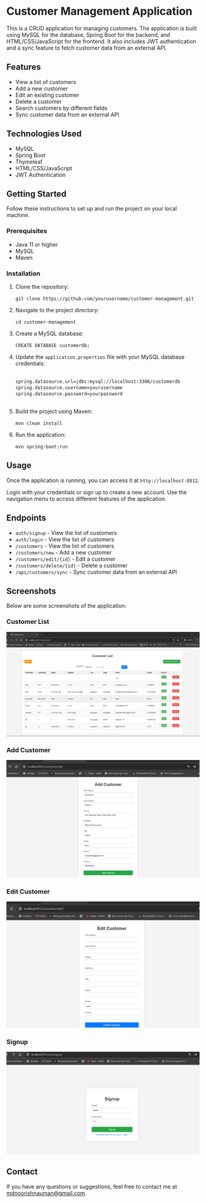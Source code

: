 <!DOCTYPE html>
<html>

    

<body>
    <h1>Customer Management Application</h1>
    <p>This is a CRUD application for managing customers. The application is built using MySQL for the database, Spring Boot for the backend, and HTML/CSS/JavaScript for the frontend. It also includes JWT authentication and a sync feature to fetch customer data from an external API.</p>
    <h2>Features</h2>
    <ul>
        <li>View a list of customers</li>
        <li>Add a new customer</li>
        <li>Edit an existing customer</li>
        <li>Delete a customer</li>
        <li>Search customers by different fields</li>
        <li>Sync customer data from an external API</li>
    </ul>
    <h2>Technologies Used</h2>
    <ul>
        <li>MySQL</li>
        <li>Spring Boot</li>
        <li>Thymeleaf</li>
        <li>HTML/CSS/JavaScript</li>
        <li>JWT Authentication</li>
    </ul>
    <h2>Getting Started</h2>
    <p>Follow these instructions to set up and run the project on your local machine.</p>
    <h3>Prerequisites</h3>
    <ul>
        <li>Java 11 or higher</li>
        <li>MySQL</li>
        <li>Maven</li>
    </ul>
    <h3>Installation</h3>
    <ol>
        <li>Clone the repository:</li>
        <pre><code>git clone https://github.com/yourusername/customer-management.git</code></pre>
        <li>Navigate to the project directory:</li>
        <pre><code>cd customer-management</code></pre>
        <li>Create a MySQL database:</li>
        <pre><code>CREATE DATABASE customerdb;</code></pre>
        <li>Update the <code>application.properties</code> file with your MySQL database credentials:</li>
        <pre><code>
spring.datasource.url=jdbc:mysql://localhost:3306/customerdb
spring.datasource.username=yourusername
spring.datasource.password=yourpassword
        </code></pre>
        <li>Build the project using Maven:</li>
        <pre><code>mvn clean install</code></pre>
        <li>Run the application:</li>
        <pre><code>mvn spring-boot:run</code></pre>
    </ol>
    <h2>Usage</h2>
    <p>Once the application is running, you can access it at <code>http://localhost:8812</code>.</p>
    <p>Login with your credentials or sign up to create a new account. Use the navigation menu to access different features of the application.</p>
    <h2>Endpoints</h2>
    <ul>
           <li><code>auth/signup</code> - View the list of customers</li>
           <li><code>auth/login</code> - View the list of customers</li>
        <li><code>/customers</code> - View the list of customers</li>
        <li><code>/customers/new</code> - Add a new customer</li>
        <li><code>/customers/edit/{id}</code> - Edit a customer</li>
        <li><code>/customers/delete/{id}</code> - Delete a customer</li>
        <li><code>/api/customers/sync</code> - Sync customer data from an external API</li>
    </ul>
    <h2>Screenshots</h2>
    <p>Below are some screenshots of the application:</p>
    <h3>Customer List</h3>
    <img src="images/customer_list.png" alt="Customer List" style="max-width:100%; height:auto;">
    <h3>Add Customer</h3>
    <img src="images/add_customer.png" alt="Add Customer" style="max-width:100%; height:auto;">
    <h3>Edit Customer</h3>
    <img src="images/edit_customer.png" alt="Edit Customer" style="max-width:100%; height:auto;">
    <h3>Signup</h3>
    <img src="images/signup.png" alt="Signup" style="max-width:100%; height:auto;">
    <h2>Contact</h2>
    <p>If you have any questions or suggestions, feel free to contact me at <a href="mailto:mdnoorishnauman@gmail.com">mdnoorishnauman@gmail.com</a>.</p>
</body>
</html>
